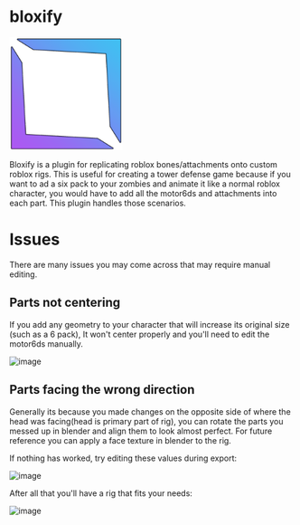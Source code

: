# bloxify

<img src="bloxify.png" alt="image" width="200"/>

Bloxify is a plugin for replicating roblox bones/attachments onto custom roblox rigs. This is useful for creating a tower defense game because if you want to ad a six pack to your zombies and animate it like a normal roblox character, you would have to add all the motor6ds and attachments into each part. This plugin handles those scenarios.

# Issues

There are many issues you may come across that may require manual editing.

## Parts not centering

If you add any geometry to your character that will increase its original size (such as a 6 pack), It won't center properly and you'll need to edit the motor6ds manually.

<img src="https://github.com/user-attachments/assets/fec6e89c-eef3-4e0d-a4b8-d61db9cb8aa4" alt="image" width="300"/>

## Parts facing the wrong direction

Generally its because you made changes on the opposite side of where the head was facing(head is primary part of rig), you can rotate the parts you messed up in blender and align them to look almost perfect. For future reference you can apply a face texture in blender to the rig.

If nothing has worked, try editing these values during export:

<img src="https://github.com/user-attachments/assets/ce067877-38d2-4b13-bf1a-6ad543c46202" alt="image" width="300"/>



After all that you'll have a rig that fits your needs:

<img src="https://gyazo.com/b925b0d7c4f7feb47bbdf3e2adc38993" alt="image" width="150"/>







